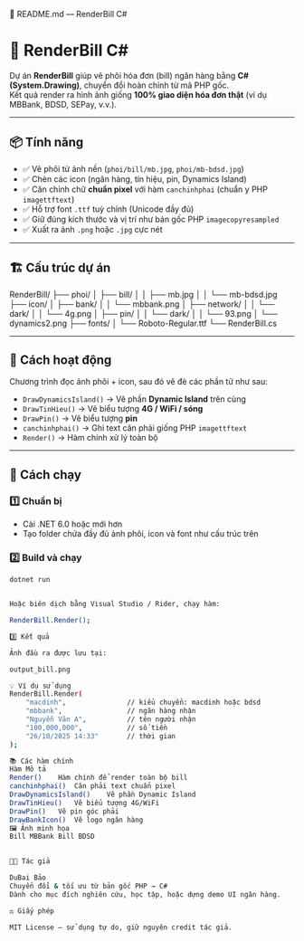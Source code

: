 🧾 README.md — RenderBill C#
# 🧾 RenderBill C#

Dự án **RenderBill** giúp vẽ phôi hóa đơn (bill) ngân hàng bằng **C# (System.Drawing)**, chuyển đổi hoàn chỉnh từ mã PHP gốc.  
Kết quả render ra hình ảnh giống **100% giao diện hóa đơn thật** (ví dụ MBBank, BDSD, SEPay, v.v.).

---

## 📦 Tính năng

- ✅ Vẽ phôi từ ảnh nền (`phoi/bill/mb.jpg`, `phoi/mb-bdsd.jpg`)
- ✅ Chèn các icon (ngân hàng, tín hiệu, pin, Dynamics Island)
- ✅ Căn chỉnh chữ **chuẩn pixel** với hàm `canchinhphai` (chuẩn y PHP `imagettftext`)
- ✅ Hỗ trợ font `.ttf` tuỳ chỉnh (Unicode đầy đủ)
- ✅ Giữ đúng kích thước và vị trí như bản gốc PHP `imagecopyresampled`
- ✅ Xuất ra ảnh `.png` hoặc `.jpg` cực nét

---

## 🏗 Cấu trúc dự án



RenderBill/
├── phoi/
│ ├── bill/
│ │ ├── mb.jpg
│ │ └── mb-bdsd.jpg
├── icon/
│ ├── bank/
│ │ └── mbbank.png
│ ├── network/
│ │ └── dark/
│ │ └── 4g.png
│ ├── pin/
│ │ └── dark/
│ │ └── 93.png
│ └── dynamics2.png
├── fonts/
│ └── Roboto-Regular.ttf
└── RenderBill.cs


---

## 🧠 Cách hoạt động

Chương trình đọc ảnh phôi + icon, sau đó vẽ đè các phần tử như sau:

- `DrawDynamicsIsland()` → Vẽ phần **Dynamic Island** trên cùng  
- `DrawTinHieu()` → Vẽ biểu tượng **4G / WiFi / sóng**  
- `DrawPin()` → Vẽ biểu tượng **pin**  
- `canchinhphai()` → Ghi text căn phải giống PHP `imagettftext`  
- `Render()` → Hàm chính xử lý toàn bộ

---

## 🚀 Cách chạy

### 1️⃣ Chuẩn bị
- Cài .NET 6.0 hoặc mới hơn
- Tạo folder chứa đầy đủ ảnh phôi, icon và font như cấu trúc trên

### 2️⃣ Build và chạy
```bash
dotnet run


Hoặc biên dịch bằng Visual Studio / Rider, chạy hàm:

RenderBill.Render();

3️⃣ Kết quả

Ảnh đầu ra được lưu tại:

output_bill.png

💡 Ví dụ sử dụng
RenderBill.Render(
    "macdinh",               // kiểu chuyển: macdinh hoặc bdsd
    "mbbank",                // ngân hàng nhận
    "Nguyễn Văn A",          // tên người nhận
    "100,000,000",           // số tiền
    "26/10/2025 14:33"       // thời gian
);

📚 Các hàm chính
Hàm	Mô tả
Render()	Hàm chính để render toàn bộ bill
canchinhphai()	Căn phải text chuẩn pixel
DrawDynamicsIsland()	Vẽ phần Dynamic Island
DrawTinHieu()	Vẽ biểu tượng 4G/WiFi
DrawPin()	Vẽ pin góc phải
DrawBankIcon()	Vẽ logo ngân hàng
🖼 Ảnh minh họa
Bill MBBank	Bill BDSD

	
🧑‍💻 Tác giả

DuBai Bảo
Chuyển đổi & tối ưu từ bản gốc PHP → C#
Dành cho mục đích nghiên cứu, học tập, hoặc dựng demo UI ngân hàng.

⚖️ Giấy phép

MIT License — sử dụng tự do, giữ nguyên credit tác giả.